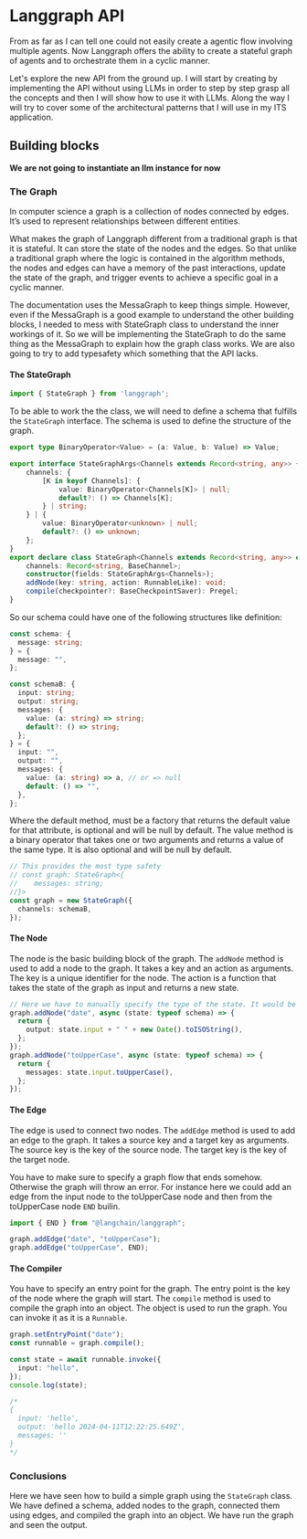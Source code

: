 # Langgraph API 

From as far as I can tell one could not easily create a agentic flow involving multiple agents. Now Langgraph offers the ability to create a stateful graph of agents and to orchestrate them in a cyclic manner.

Let's explore the new API from the ground up. I will start by creating by implementing the API without using LLMs in order to step by step grasp all the concepts and then I will show how to use it with LLMs. Along the way I will try to cover some of the architectural patterns that I will use in my ITS application.


## Building blocks

**We are not going to instantiate an llm instance for now**

### The Graph 
In computer science a graph is a collection of nodes connected by edges. It’s used to represent relationships between different entities. 

What makes the graph of Langgraph different from a traditional graph is that it is stateful. It can store the state of the nodes and the edges. So that unlike a traditional graph where the logic is contained in the algorithm methods, the nodes and edges can have a memory of the past interactions, update the state of the graph, and trigger events to achieve a specific goal in a cyclic manner.

The documentation uses the MessaGraph to keep things simple. However, even if the MessaGraph is a good example to understand the other building blocks, I needed to mess with StateGraph class to understand the inner workings of it. So we will be implementing the StateGraph to do the same thing as the MessaGraph to explain how the graph class works. We are also going to try to add typesafety which something that the API lacks.


#### The StateGraph
```typescript
import { StateGraph } from 'langgraph';
```

To be able to work the the class, we will need to define a schema that fulfills the `StateGraph` interface. The schema is used to define the structure of the graph.

```typescript
export type BinaryOperator<Value> = (a: Value, b: Value) => Value;

export interface StateGraphArgs<Channels extends Record<string, any>> {
    channels: {
        [K in keyof Channels]: {
            value: BinaryOperator<Channels[K]> | null;
            default?: () => Channels[K];
        } | string;
    } | {
        value: BinaryOperator<unknown> | null;
        default?: () => unknown;
    };
}
export declare class StateGraph<Channels extends Record<string, any>> extends Graph<Channels> {
    channels: Record<string, BaseChannel>;
    constructor(fields: StateGraphArgs<Channels>);
    addNode(key: string, action: RunnableLike): void;
    compile(checkpointer?: BaseCheckpointSaver): Pregel;
}
```

So our schema could have one of the following structures like definition:

```typescript
const schema: {
  message: string;
} = {
  message: "",
};
```
```typescript
const schemaB: {
  input: string;
  output: string;
  messages: {
    value: (a: string) => string;
    default?: () => string;
  };
} = {
  input: "",
  output: "",
  messages: {
    value: (a: string) => a, // or => null
    default: () => "",
  },
};
```

Where the default method, must be a factory that returns the default value for that attribute, is optional and will be null by default. The value method is a binary operator that takes one or two arguments and returns a value of the same type. It is also optional and will be null by default.

```typescript
// This provides the most type safety
// const graph: StateGraph<{
//    messages: string;
//}>
const graph = new StateGraph({
  channels: schemaB,
});
```

#### The Node
The node is the basic building block of the graph. The `addNode` method is used to add a node to the graph. It takes a key and an action as arguments. The key is a unique identifier for the node. The action is a function that takes the state of the graph as input and returns a new state.

```typescript
// Here we have to manually specify the type of the state. It would be nice if the API could infer it.
graph.addNode("date", async (state: typeof schema) => {
  return {
    output: state.input + " " + new Date().toISOString(),
  };
});
graph.addNode("toUpperCase", async (state: typeof schema) => {
  return {
    messages: state.input.toUpperCase(),
  };
});
```


#### The Edge

The edge is used to connect two nodes. The `addEdge` method is used to add an edge to the graph. It takes a source key and a target key as arguments. The source key is the key of the source node. The target key is the key of the target node. 

You have to make sure to specify a graph flow that ends somehow. Otherwise the graph will throw an error. For instance here we could add an edge from the input node to the toUpperCase node and then from the toUpperCase node `END` builin.

```typescript
import { END } from "@langchain/langgraph";

graph.addEdge("date", "toUpperCase");
graph.addEdge("toUpperCase", END);
```

#### The Compiler

You have to specify an entry point for the graph. The entry point is the key of the node where the graph will start.
The `compile` method is used to compile the graph into an object. The object is used to run the graph. You can invoke it as it is a `Runnable`.

```typescript
graph.setEntryPoint("date");
const runnable = graph.compile();
```

```typescript
const state = await runnable.invoke({
  input: "hello",
});
console.log(state);

/* 
{
  input: 'hello',
  output: 'hello 2024-04-11T12:22:25.649Z',
  messages: ''
}
*/
```

### Conclusions

Here we have seen how to build a simple graph using the `StateGraph` class. We have defined a schema, added nodes to the graph, connected them using edges, and compiled the graph into an object. We have run the graph and seen the output.




